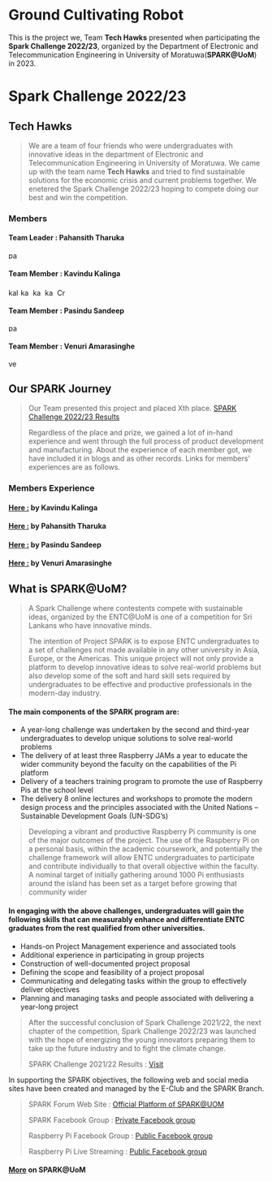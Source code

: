 # Ground Cultivating Robot

This is the project we, Team **Tech Hawks** presented when participating the **Spark Challenge 2022/23**, organized by the Department of Electronic and Telecommunication Engineering in University of Moratuwa(**SPARK@UoM**) in 2023.



# Spark Challenge 2022/23

## Tech Hawks

>We are a team of four friends who were undergraduates with innovative ideas in the department of Electronic and Telecommunication Engineering in University of Moratuwa. We came up with the team name **Tech Hawks** and tried to find sustainable solutions for the economic crisis and current problems together. We enetered the Spark Challenge 2022/23 hoping to compete doing our best and win the competition.

### Members

#### Team Leader : Pahansith Tharuka
<p align="left">
<a href="https://github.com/Pahansith7" target="blank"><img align="center" src="https://raw.githubusercontent.com/rahuldkjain/github-profile-readme-generator/master/src/images/icons/Social/linked-in-alt.svg" alt="pahansiththaruka" height="15" width="20" /></a>
</p>

#### Team Member : Kavindu Kalinga
<p align="left">
<!---
All this should be 
commented out
<a href="https://twitter.com/KalingaKavindu" target="blank"><img align="center" src="https://raw.githubusercontent.com/rahuldkjain/github-profile-readme-generator/master/src/images/icons/Social/twitter.svg" alt="kavindukalinga" height="15" width="20" /></a>
-->
 <a href="https://www.linkedin.com/in/kalingachandrasiri" target="blank"><img align="center" src="https://raw.githubusercontent.com/rahuldkjain/github-profile-readme-generator/master/src/images/icons/Social/linked-in-alt.svg" alt="kalingachandrasiri" height="15" width="20" /></a>
<a href="https://stackoverflow.com/users/16277941/kavindu-kalinga" target="blank"><img align="center" src="https://raw.githubusercontent.com/rahuldkjain/github-profile-readme-generator/master/src/images/icons/Social/stack-overflow.svg" alt="kavindu-kalinga" height="15" width="20" /></a>
<a href="https://www.facebook.com/kavindu.kalinga" target="blank"><img align="center" src="https://raw.githubusercontent.com/rahuldkjain/github-profile-readme-generator/master/src/images/icons/Social/facebook.svg" alt="kavindu.kalinga" height="15" width="20" /></a>
<a href="https://www.instagram.com/kavindu_kalinga" target="blank"><img align="center" src="https://raw.githubusercontent.com/rahuldkjain/github-profile-readme-generator/master/src/images/icons/Social/instagram.svg" alt="kavindu_kalinga" height="15" width="20" /></a>
<!-- <a href="https://www.youtube.com/c/uckvw2mrlhn_qxktjxyzahzw" target="blank"><img align="center" src="https://raw.githubusercontent.com/rahuldkjain/github-profile-readme-generator/master/src/images/icons/Social/youtube.svg" alt="uckvw2mrlhn_qxktjxyzahzw" height="15" width="20" /></a> -->
<a href="https://discord.gg/CrazzyHawK#8536" target="blank"><img align="center" src="https://raw.githubusercontent.com/rahuldkjain/github-profile-readme-generator/master/src/images/icons/Social/discord.svg" alt="CrazzyHawK#8536" height="15" width="20" /></a>
</p>

#### Team Member : Pasindu Sandeep
<p align="left">
<a href="https://github.com/pasindu201" target="blank"><img align="center" src="https://raw.githubusercontent.com/rahuldkjain/github-profile-readme-generator/master/src/images/icons/Social/linked-in-alt.svg" alt="pasindusandeep" height="15" width="20" /></a>
</p>

#### Team Member : Venuri Amarasinghe
<p align="left">
<a href="https://github.com/VenuriAmarasinghe" target="blank"><img align="center" src="https://raw.githubusercontent.com/rahuldkjain/github-profile-readme-generator/master/src/images/icons/Social/linked-in-alt.svg" alt="venuriamarasinghe" height="15" width="20" /></a>
</p>

## Our SPARK Journey 

>Our Team presented this project and placed Xth place. [SPARK Challenge 2022/23 Results](https://ent.uom.lk/spark-at-uom/spark-challenge-2021-22-results/)
>
>Regardless of the place and prize, we gained a lot of in-hand experience and went through the full process of product development and manufacturing. About the experience of each member got, we have included it in blogs and as other records. Links for members' experiences are as follows.

### Members Experience

#### [Here :](https://kalingachandrasiri.blogspot.com/2023/02/spark-challenge-2023.html) by Kavindu Kalinga
#### [Here :](https://github.com/Pahansith7) by Pahansith Tharuka
#### [Here :](https://github.com/pasindu201) by Pasindu Sandeep
#### [Here :](https://github.com/VenuriAmarasinghe) by Venuri Amarasinghe



## What is SPARK@UoM? 

>A Spark Challenge where contestents compete with sustainable ideas, organized by the ENTC@UoM is one of a competition for Sri Lankans who have innovative minds.  
>
>The intention of Project SPARK is to expose ENTC undergraduates to a set of challenges not made available in any other university in Asia, Europe, or the Americas. This unique project will not only provide a platform to develop innovative ideas to solve real-world problems but also develop some of the soft and hard skill sets required by undergraduates to be effective and productive professionals in the modern-day industry.
>

#### The main components of the SPARK program are:

<ul>
  <li>A year-long challenge was undertaken by the second and third-year undergraduates to develop unique solutions to solve real-world problems</li>
  <li>The delivery of at least three Raspberry JAMs a year to educate the wider community beyond the faculty on the capabilities of the Pi platform </li>
  <li>Delivery of a teachers training program to promote the use of Raspberry Pis at the school level </li>
  <li>The delivery 8 online lectures and workshops to promote the modern design process and the principles associated with the United Nations – Sustainable Development Goals (UN-SDG’s) </li>
</ul>

>Developing a vibrant and productive Raspberry Pi community is one of the major outcomes of the project. The use of the Raspberry Pi on a personal basis, within the academic coursework, and potentially the challenge framework will allow ENTC undergraduates to participate and contribute individually to that overall objective within the faculty. A nominal target of initially gathering around 1000 Pi enthusiasts around the island has been set as a target before growing that community wider
>
#### In engaging with the above challenges, undergraduates will gain the following skills that can measurably enhance and differentiate ENTC graduates from the rest qualified from other universities.

<ul>
  <li>Hands-on Project Management experience and associated tools</li>
  <li>Additional experience in participating in group projects</li>
  <li>Construction of well-documented project proposal</li>
  <li>Defining the scope and feasibility of a project proposal</li>
  <li>Communicating and delegating tasks within the group to effectively deliver objectives</li>
  <li>Planning and managing tasks and people associated with delivering a year-long project</li>  
</ul>

>After the successful conclusion of Spark Challenge 2021/22, the next chapter of the competition, Spark Challenge 2022/23 was launched with the hope of energizing the young innovators preparing them to take up the future industry and to fight the climate change.
>
> SPARK Challenge 2021/22 Results : [Visit](https://ent.uom.lk/spark-at-uom/spark-challenge-2021-22-results/)

In supporting the SPARK objectives, the following web and social media sites have been created and managed by the E-Club and the SPARK Branch.
>SPARK Forum Web Site : [Official Platform of SPARK@UOM](https://ent.uom.lk/spark/)
>
>SPARK Facebook Group : [Private Facebook group](https://www.facebook.com/groups/231636991939892)
>
>Raspberry Pi Facebook Group : [Public Facebook group](https://www.facebook.com/groups/raspberrypicommunitylk)
>
>Raspberry Pi Live Streaming : [Public Facebook group](https://www.facebook.com/SparkUoM)

#### [More](https://ent.uom.lk/spark-at-uom/) on SPARK@UoM 

